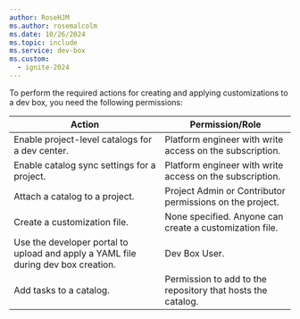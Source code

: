 ```yaml
---
author: RoseHJM
ms.author: rosemalcolm
ms.date: 10/26/2024
ms.topic: include
ms.service: dev-box
ms.custom:
  - ignite-2024
---
```


To perform the required actions for creating and applying customizations to a dev box, you need the following permissions:

| Action | Permission/Role |
| --- | --- |
| Enable project-level catalogs for a dev center. | Platform engineer with write access on the subscription. |
| Enable catalog sync settings for a project. | Platform engineer with write access on the subscription. |
| Attach a catalog to a project. | Project Admin or Contributor permissions on the project. |
| Create a customization file. | None specified. Anyone can create a customization file. |
| Use the developer portal to upload and apply a YAML file during dev box creation. | Dev Box User. |
| Add tasks to a catalog. | Permission to add to the repository that hosts the catalog. |
